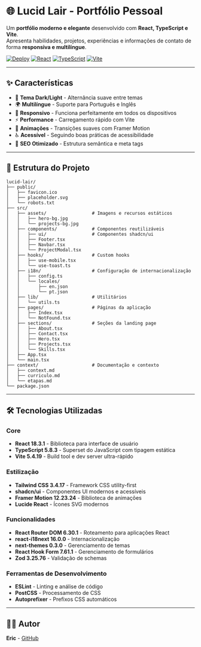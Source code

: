 # 🌐 Lucid Lair - Portfólio Pessoal

Um **portfólio moderno e elegante** desenvolvido com **React, TypeScript e Vite**.  
Apresenta habilidades, projetos, experiências e informações de contato de forma **responsiva e multilíngue**.

[![Deploy](https://img.shields.io/badge/Deploy-Live-success)](https://ericcoisa.github.io/lucid-lair)
[![React](https://img.shields.io/badge/React-18.3.1-blue)](https://reactjs.org/)
[![TypeScript](https://img.shields.io/badge/TypeScript-5.8.3-blue)](https://www.typescriptlang.org/)
[![Vite](https://img.shields.io/badge/Vite-5.4.19-purple)](https://vitejs.dev/)

---

## ✨ Características

- 🌙 **Tema Dark/Light** - Alternância suave entre temas
- 🌍 **Multilíngue** - Suporte para Português e Inglês
- 📱 **Responsivo** - Funciona perfeitamente em todos os dispositivos
- ⚡ **Performance** - Carregamento rápido com Vite
- 🎨 **Animações** - Transições suaves com Framer Motion
- ♿ **Acessível** - Seguindo boas práticas de acessibilidade
- 🎯 **SEO Otimizado** - Estrutura semântica e meta tags

---

## 📂 Estrutura do Projeto

```
lucid-lair/
├── public/
│   ├── favicon.ico
│   ├── placeholder.svg
│   └── robots.txt
├── src/
│   ├── assets/                 # Imagens e recursos estáticos
│   │   ├── hero-bg.jpg
│   │   └── projects-bg.jpg
│   ├── components/             # Componentes reutilizáveis
│   │   ├── ui/                 # Componentes shadcn/ui
│   │   ├── Footer.tsx
│   │   ├── Navbar.tsx
│   │   └── ProjectModal.tsx
│   ├── hooks/                  # Custom hooks
│   │   ├── use-mobile.tsx
│   │   └── use-toast.ts
│   ├── i18n/                   # Configuração de internacionalização
│   │   ├── config.ts
│   │   └── locales/
│   │       ├── en.json
│   │       └── pt.json
│   ├── lib/                    # Utilitários
│   │   └── utils.ts
│   ├── pages/                  # Páginas da aplicação
│   │   ├── Index.tsx
│   │   └── NotFound.tsx
│   ├── sections/               # Seções da landing page
│   │   ├── About.tsx
│   │   ├── Contact.tsx
│   │   ├── Hero.tsx
│   │   ├── Projects.tsx
│   │   └── Skills.tsx
│   ├── App.tsx
│   └── main.tsx
├── context/                    # Documentação e contexto
│   ├── context.md
│   ├── curriculo.md
│   └── etapas.md
└── package.json
```

---

## 🛠️ Tecnologias Utilizadas

### **Core**
- **React 18.3.1** - Biblioteca para interface de usuário
- **TypeScript 5.8.3** - Superset do JavaScript com tipagem estática
- **Vite 5.4.19** - Build tool e dev server ultra-rápido

### **Estilização**
- **Tailwind CSS 3.4.17** - Framework CSS utility-first
- **shadcn/ui** - Componentes UI modernos e acessíveis
- **Framer Motion 12.23.24** - Biblioteca de animações
- **Lucide React** - Ícones SVG modernos

### **Funcionalidades**
- **React Router DOM 6.30.1** - Roteamento para aplicações React
- **react-i18next 16.0.0** - Internacionalização
- **next-themes 0.3.0** - Gerenciamento de temas
- **React Hook Form 7.61.1** - Gerenciamento de formulários
- **Zod 3.25.76** - Validação de schemas

### **Ferramentas de Desenvolvimento**
- **ESLint** - Linting e análise de código
- **PostCSS** - Processamento de CSS
- **Autoprefixer** - Prefixos CSS automáticos

---

## 👨‍💻 Autor

**Eric** - [GitHub](https://github.com/EricCoisa)